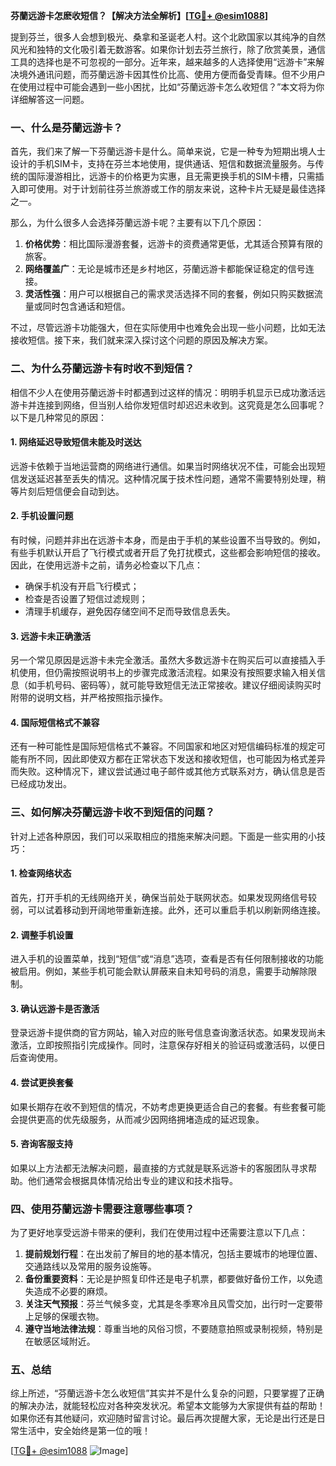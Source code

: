 **芬蘭远游卡怎麽收短信？【解决方法全解析】[[TG💪+ @esim1088](https://t.me/s/esim1088)]**

提到芬兰，很多人会想到极光、桑拿和圣诞老人村。这个北欧国家以其纯净的自然风光和独特的文化吸引着无数游客。如果你计划去芬兰旅行，除了欣赏美景，通信工具的选择也是不可忽视的一部分。近年来，越来越多的人选择使用“远游卡”来解决境外通讯问题，而芬蘭远游卡因其性价比高、使用方便而备受青睐。但不少用户在使用过程中可能会遇到一些小困扰，比如“芬蘭远游卡怎么收短信？”本文将为你详细解答这一问题。

### 一、什么是芬蘭远游卡？

首先，我们来了解一下芬蘭远游卡是什么。简单来说，它是一种专为短期出境人士设计的手机SIM卡，支持在芬兰本地使用，提供通话、短信和数据流量服务。与传统的国际漫游相比，远游卡的价格更为实惠，且无需更换手机的SIM卡槽，只需插入即可使用。对于计划前往芬兰旅游或工作的朋友来说，这种卡片无疑是最佳选择之一。

那么，为什么很多人会选择芬蘭远游卡呢？主要有以下几个原因：
1. **价格优势**：相比国际漫游套餐，远游卡的资费通常更低，尤其适合预算有限的旅客。
2. **网络覆盖广**：无论是城市还是乡村地区，芬蘭远游卡都能保证稳定的信号连接。
3. **灵活性强**：用户可以根据自己的需求灵活选择不同的套餐，例如只购买数据流量或同时包含通话和短信。

不过，尽管远游卡功能强大，但在实际使用中也难免会出现一些小问题，比如无法接收短信。接下来，我们就来深入探讨这个问题的原因及解决方案。

### 二、为什么芬蘭远游卡有时收不到短信？

相信不少人在使用芬蘭远游卡时都遇到过这样的情况：明明手机显示已成功激活远游卡并连接到网络，但当别人给你发短信时却迟迟未收到。这究竟是怎么回事呢？以下是几种常见的原因：

#### 1. 网络延迟导致短信未能及时送达
远游卡依赖于当地运营商的网络进行通信。如果当时网络状况不佳，可能会出现短信发送延迟甚至丢失的情况。这种情况属于技术性问题，通常不需要特别处理，稍等片刻后短信便会自动到达。

#### 2. 手机设置问题
有时候，问题并非出在远游卡本身，而是由于手机的某些设置不当导致的。例如，有些手机默认开启了飞行模式或者开启了免打扰模式，这些都会影响短信的接收。因此，在使用远游卡之前，请务必检查以下几点：
- 确保手机没有开启飞行模式；
- 检查是否设置了短信过滤规则；
- 清理手机缓存，避免因存储空间不足而导致信息丢失。

#### 3. 远游卡未正确激活
另一个常见原因是远游卡未完全激活。虽然大多数远游卡在购买后可以直接插入手机使用，但仍需按照说明书上的步骤完成激活流程。如果没有按照要求输入相关信息（如手机号码、密码等），就可能导致短信无法正常接收。建议仔细阅读购买时附带的说明文档，并严格按照指示操作。

#### 4. 国际短信格式不兼容
还有一种可能性是国际短信格式不兼容。不同国家和地区对短信编码标准的规定可能有所不同，因此即使双方都在正常状态下发送和接收短信，也可能因为格式差异而失败。这种情况下，建议尝试通过电子邮件或其他方式联系对方，确认信息是否已经成功发出。

### 三、如何解决芬蘭远游卡收不到短信的问题？

针对上述各种原因，我们可以采取相应的措施来解决问题。下面是一些实用的小技巧：

#### 1. 检查网络状态
首先，打开手机的无线网络开关，确保当前处于联网状态。如果发现网络信号较弱，可以试着移动到开阔地带重新连接。此外，还可以重启手机以刷新网络连接。

#### 2. 调整手机设置
进入手机的设置菜单，找到“短信”或“消息”选项，查看是否有任何限制接收的功能被启用。例如，某些手机可能会默认屏蔽来自未知号码的消息，需要手动解除限制。

#### 3. 确认远游卡是否激活
登录远游卡提供商的官方网站，输入对应的账号信息查询激活状态。如果发现尚未激活，立即按照指引完成操作。同时，注意保存好相关的验证码或激活码，以便日后查询使用。

#### 4. 尝试更换套餐
如果长期存在收不到短信的情况，不妨考虑更换更适合自己的套餐。有些套餐可能会提供更高的优先级服务，从而减少因网络拥堵造成的延迟现象。

#### 5. 咨询客服支持
如果以上方法都无法解决问题，最直接的方式就是联系远游卡的客服团队寻求帮助。他们通常会根据具体情况给出专业的建议和技术指导。

### 四、使用芬蘭远游卡需要注意哪些事项？

为了更好地享受远游卡带来的便利，我们在使用过程中还需要注意以下几点：

1. **提前规划行程**：在出发前了解目的地的基本情况，包括主要城市的地理位置、交通路线以及常用的服务设施等。
2. **备份重要资料**：无论是护照复印件还是电子机票，都要做好备份工作，以免遗失造成不必要的麻烦。
3. **关注天气预报**：芬兰气候多变，尤其是冬季寒冷且风雪交加，出行时一定要带上足够的保暖衣物。
4. **遵守当地法律法规**：尊重当地的风俗习惯，不要随意拍照或录制视频，特别是在敏感区域附近。

### 五、总结

综上所述，“芬蘭远游卡怎么收短信”其实并不是什么复杂的问题，只要掌握了正确的解决办法，就能轻松应对各种突发状况。希望本文能够为大家提供有益的帮助！如果你还有其他疑问，欢迎随时留言讨论。最后再次提醒大家，无论是出行还是日常生活中，安全始终是第一位的哦！

[[TG💪+ @esim1088](https://t.me/s/esim1088) ![Image](https://i.postimg.cc/4NQfJmqS/Snipaste-2025-05-13-00-14-12.png)]